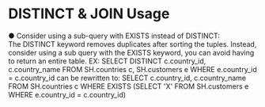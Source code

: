 # DISTINCT & JOIN Usage

● Consider using a sub-query with EXISTS instead of DISTINCT:   
The DISTINCT keyword removes duplicates after sorting the tuples.
Instead, consider using a sub query with the EXISTS keyword, you can avoid
having to return an entire table.
EX: SELECT DISTINCT c.country_id, c.country_name FROM SH.countries c,
SH.customers e WHERE e.country_id = c.country_id
can be rewritten to:
SELECT c.country_id, c.country_name FROM SH.countries c WHERE  EXISTS
(SELECT 'X' FROM  SH.customers e WHERE e.country_id = c.country_id)
